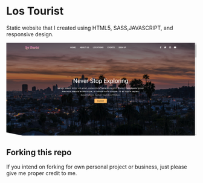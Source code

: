 # Los Tourist

Static website that I created using HTML5, SASS,JAVASCRIPT, and responsive design.

![demo website](/Images/snapshot.png)

## Forking this repo
If you intend on forking for own personal project or business, just please give me proper credit to me.